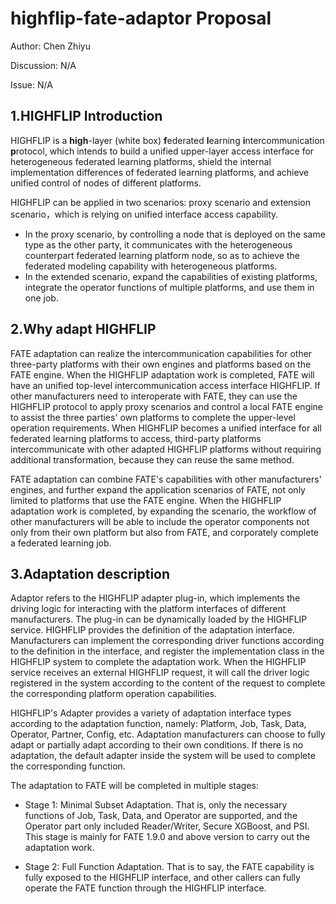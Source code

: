 # highflip-fate-adaptor Proposal

Author: Chen Zhiyu

Discussion: N/A

Issue:  N/A

## 1.HIGHFLIP Introduction
HIGHFLIP is a **high**-layer (white box) **f**ederated **l**earning **i**ntercommunication **p**rotocol, which intends to build a unified upper-layer access interface for heterogeneous federated learning platforms, shield the internal implementation differences of federated learning platforms, and achieve unified control of nodes of different platforms.

HIGHFLIP can be applied in two scenarios: proxy scenario and extension scenario，which is relying on unified interface access capability.
- In the proxy scenario, by controlling a node that is deployed on the same type as the other party, it communicates with the heterogeneous counterpart federated learning platform node, so as to achieve the federated modeling capability with heterogeneous platforms.  
- In the extended scenario, expand the capabilities of existing platforms, integrate the operator functions of multiple platforms, and use them in one job.

## 2.Why adapt HIGHFLIP
FATE adaptation can realize the intercommunication capabilities for other three-party platforms with their own engines and platforms based on the FATE engine. When the HIGHFLIP adaptation work is completed, FATE will have an unified top-level intercommunication access interface HIGHFLIP. If other manufacturers need to interoperate with FATE, they can use the HIGHFLIP protocol to apply proxy scenarios and control a local FATE engine to assist the three parties' own platforms to complete the upper-level operation requirements. When HIGHFLIP becomes a unified interface for all federated learning platforms to access, third-party platforms intercommunicate with other adapted HIGHFLIP platforms without requiring additional transformation, because they can reuse the same method.

FATE adaptation can combine FATE's capabilities with other manufacturers' engines, and further expand the application scenarios of FATE, not only limited to platforms that use the FATE engine. When the HIGHFLIP adaptation work is completed, by expanding the scenario, the workflow of other manufacturers will be able to include the operator components not only from their own platform but also from FATE, and corporately complete a federated learning job.

## 3.Adaptation description
Adaptor refers to the HIGHFLIP adapter plug-in, which implements the driving logic for interacting with the platform interfaces of different manufacturers. The plug-in can be dynamically loaded by the HIGHFLIP service. HIGHFLIP provides the definition of the adaptation interface. Manufacturers can implement the corresponding driver functions according to the definition in the interface, and register the implementation class in the HIGHFLIP system to complete the adaptation work. When the HIGHFLIP service receives an external HIGHFLIP request, it will call the driver logic registered in the system according to the content of the request to complete the corresponding platform operation capabilities.

HIGHFLIP's Adapter provides a variety of adaptation interface types according to the adaptation function, namely: Platform, Job, Task, Data, Operator, Partner, Config, etc. Adaptation manufacturers can choose to fully adapt or partially adapt according to their own conditions. If there is no adaptation, the default adapter inside the system will be used to complete the corresponding function.

The adaptation to FATE will be completed in multiple stages:

- Stage 1: Minimal Subset Adaptation. That is, only the necessary functions of Job, Task, Data, and Operator are supported, and the Operator part only included Reader/Writer, Secure XGBoost, and PSI. This stage is mainly for FATE 1.9.0 and above version to carry out the adaptation work.

- Stage 2: Full Function Adaptation. That is to say, the FATE capability is fully exposed to the HIGHFLIP interface, and other callers can fully operate the FATE function through the HIGHFLIP interface.
